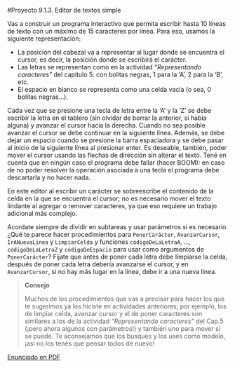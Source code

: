 #Proyecto 9.1.3. Editor de textos simple

Vas a construir un programa interactivo que permita escribir hasta 10 líneas de texto con un máximo de 15 caracteres por línea. Para eso, usamos la siguiente representación:

 * La posición del cabezal va a representar al lugar donde se encuentra el cursor, es decir, la posición donde se escribirá el carácter. 
 * Las letras se representan como en la actividad _“Representando caracteres”_ del capítulo 5: con bolitas negras, 1 para la ‘A’, 2 para la ‘B’, etc.
 * El espacio en blanco se representa como una celda vacía (o sea, 0 bolitas negras…).
 
Cada vez que se presione una tecla de letra entre la ‘A’ y la ‘Z’ se debe escribir la letra en el tablero (sin olvidar de borrar la anterior, si había alguna) y avanzar el cursor hacia la derecha. Cuando no sea posible avanzar el cursor se debe continuar en la siguiente línea. Además, se debe dejar un espacio cuando se presione la barra espaciadora y se debe pasar al inicio de la siguiente línea al presionar enter. Es deseable, también, poder mover el cursor usando las flechas de dirección sin alterar el texto. Tené en cuenta que en ningún caso el programa debe fallar (hacer BOOM): en caso de no poder resolver la operación asociada a una tecla el programa debe descartarla y no hacer nada.

En este editor al escribir un carácter se sobreescribe el contenido de la celda en la que se encuentra el cursor; no es necesario mover el texto lindante al agregar o remover caracteres, ya que eso requiere un trabajo adicional más complejo.

Acordate siempre de dividir en subtareas y usar parámetros si es necesario. ¿Qué te parece hacer procedimientos para `PonerCarácter`, `AvanzarCursor`, `IrANuevaLinea` y `LimpiarCelda` y funciones `códigoDeLaLetraA`, …, `códigoDeLaLetraZ` y `códigoDeEspacio` para usar como argumentos de `PonerCarácter`? Fijate que antes de poner cada letra debe limpiarse la celda, después de poner cada letra debería avanzarse el cursor, y en `AvanzarCursor`, si no hay más lugar en la línea, debe ir a una nueva línea.

> **Consejo**
>
>Muchos de los procedimientos que vas a precisar para hacer los que te sugerimos ya los hiciste en actividades anteriores; por ejemplo, los de limpiar celda, avanzar cursor y el de poner caracteres son similares a los de la actividad _“Representando caracteres”_ del Cap.5 (¡pero ahora algunos con parámetros!) y también uno para mover si se puede. Te aconsejamos que los busques y los uses como modelo, ¡así no los tenés que pensar todos de nuevo!
          
[Enunciado en PDF][PDF]

[PDF]: https://raw.githubusercontent.com/gobstones/proyectos-jr/master/Proyectos/Cap.9/9.1.3.Editor%20de%20textos%20simple/Recursos/description.pdf "Enunciado de 'Editor de textos simple' en PDF"
